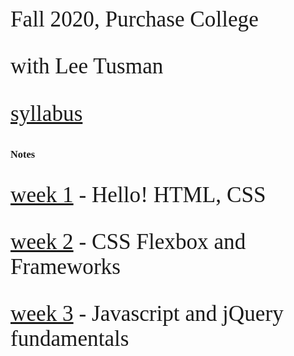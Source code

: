 Fall 2020, Purchase College

with Lee Tusman

[syllabus](syllabus/)

### Notes

[week 1](week1/) - Hello! HTML, CSS

[week 2](week2/) - CSS Flexbox and Frameworks

[week 3](week3/) - Javascript and jQuery fundamentals

<style>
@import url('https://fonts.googleapis.com/css2?family=Mali:wght@500&display=swap');
body {
    font-family: 'Mali', cursive;
}
p {
 font-size: 2.2rem;
}
</style>
